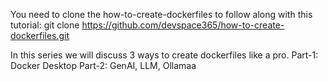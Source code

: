 You need to clone the how-to-create-dockerfiles to follow along with this tutorial:
git clone https://github.com/devspace365/how-to-create-dockerfiles.git

In this series we will discuss 3 ways to create dockerfiles like a pro.
 Part-1: Docker Desktop
 Part-2: GenAI, LLM, Ollamaa
